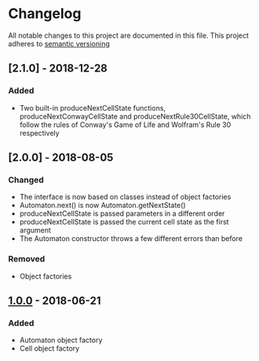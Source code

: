 # Changelog

All notable changes to this project are documented in this file. This project adheres to [semantic versioning][semver]

## [2.1.0] - 2018-12-28

### Added

- Two built-in produceNextCellState functions, produceNextConwayCellState and produceNextRule30CellState, which follow the rules of Conway's Game of Life and Wolfram's Rule 30 respectively

## [2.0.0] - 2018-08-05

### Changed

- The interface is now based on classes instead of object factories
- Automaton.next() is now Automaton.getNextState()
- produceNextCellState is passed parameters in a different order
- produceNextCellState is passed the current cell state as the first argument
- The Automaton constructor throws a few different errors than before

### Removed

- Object factories

## [1.0.0] - 2018-06-21

### Added

- Automaton object factory
- Cell object factory

[semver]: https://semver.org/
[1.0.0]: https://github.com/liam-egan/automata.js/releases/tag/v1.0.0
